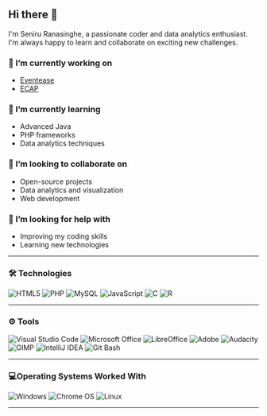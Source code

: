 ## Hi there 👋

I'm Seniru Ranasinghe, a passionate coder and data analytics enthusiast. I'm always happy to learn and collaborate on exciting new challenges.

### 🔭 I’m currently working on
- [Eventease](https://github.com/PasindhuHeshan/Eventease)
- [ECAP](https://github.com/SeniruR/ECAP)

### 🌱 I’m currently learning
- Advanced Java
- PHP frameworks
- Data analytics techniques

### 👯 I’m looking to collaborate on
- Open-source projects
- Data analytics and visualization
- Web development

### 🤔 I’m looking for help with
- Improving my coding skills
- Learning new technologies

---

### 🛠️ Technologies
![HTML5](https://img.shields.io/badge/HTML5-E34F26?style=for-the-badge&logo=html5&logoColor=white)
![PHP](https://img.shields.io/badge/PHP-777BB4?style=for-the-badge&logo=php&logoColor=white)
![MySQL](https://img.shields.io/badge/MySQL-4479A1?style=for-the-badge&logo=mysql&logoColor=white)
![JavaScript](https://img.shields.io/badge/JavaScript-F7DF1E?style=for-the-badge&logo=javascript&logoColor=black)
![C](https://img.shields.io/badge/C-A8B9CC?style=for-the-badge&logo=c&logoColor=white)
![R](https://img.shields.io/badge/R-276DC3?style=for-the-badge&logo=r&logoColor=white)

---

### ⚙ Tools
![Visual Studio Code](https://img.shields.io/badge/Visual_Studio_Code-007ACC?style=for-the-badge&logo=visual-studio-code&logoColor=white)
![Microsoft Office](https://img.shields.io/badge/Microsoft_Office-D83B01?style=for-the-badge&logo=microsoft-office&logoColor=white) 
![LibreOffice](https://img.shields.io/badge/LibreOffice-18A303?style=for-the-badge&logo=libreoffice&logoColor=white)
![Adobe](https://img.shields.io/badge/Adobe-FF0000?style=for-the-badge&logo=adobe&logoColor=white)
![Audacity](https://img.shields.io/badge/Audacity-0000CC?style=for-the-badge&logo=audacity&logoColor=white)
![GIMP](https://img.shields.io/badge/GIMP-5C5543?style=for-the-badge&logo=gimp&logoColor=white)
![IntelliJ IDEA](https://img.shields.io/badge/IntelliJ_IDEA-000000?style=for-the-badge&logo=intellij-idea&logoColor=white)
![Git Bash](https://img.shields.io/badge/Git_Bash-4EAA25?style=for-the-badge&logo=git&logoColor=white)

---
### 💻Operating Systems Worked With
![Windows](https://img.shields.io/badge/Windows-0078D6?style=for-the-badge&logo=windows&logoColor=white)
![Chrome OS](https://img.shields.io/badge/Chrome_OS-3C4043?style=for-the-badge&logo=google-chrome&logoColor=white)
![Linux](https://img.shields.io/badge/Linux-FCC624?style=for-the-badge&logo=linux&logoColor=black)

---
